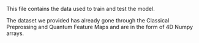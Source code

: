 This file contains the data used to train and test the model. 

The dataset we provided has already gone through the Classical Preprossing and Quantum Feature Maps and are in the form of 4D Numpy arrays. 
